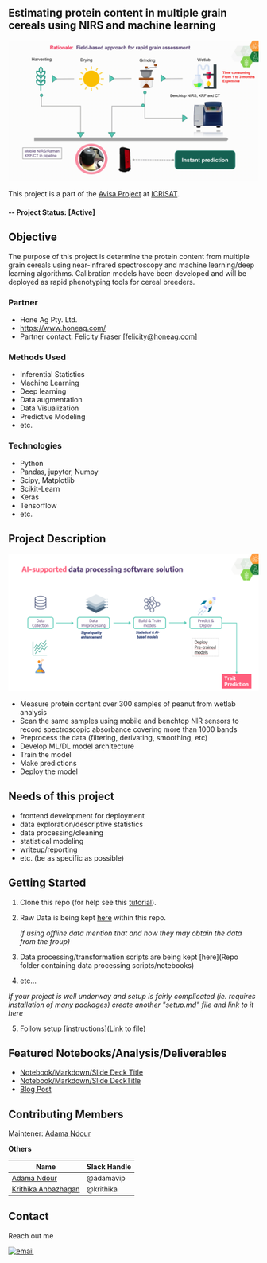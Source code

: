 ## Estimating protein content in multiple grain cereals using NIRS and machine learning
<div>
  <img src="./img/rational.gif" alt="Overview">

  This project is a part of the [Avisa Project](https://www.avisaproject.org/) at [ICRISAT](https://www.icrisat.org). 
</div>

#### -- Project Status: [Active]

## Objective
The purpose of this project is determine the protein content from multiple grain cereals using near-infrared spectroscopy and machine learning/deep learning algorithms. Calibration models have been developed and will be deployed as rapid phenotyping tools for cereal breeders. 

### Partner
* Hone Ag Pty. Ltd.
* https://www.honeag.com/
* Partner contact: Felicity Fraser [felicity@honeag.com]


### Methods Used
* Inferential Statistics
* Machine Learning
* Deep learning
* Data augmentation
* Data Visualization
* Predictive Modeling
* etc.

### Technologies
* Python
* Pandas, jupyter, Numpy
* Scipy, Matplotlib
* Scikit-Learn
* Keras
* Tensorflow
* etc. 

## Project Description
!["AI pipeline"](img/AI_pipeline.png)
* Measure protein content over 300 samples of peanut from wetlab analysis
* Scan the same samples using mobile and benchtop NIR sensors to record spectroscopic absorbance covering more than 1000 bands
* Preprocess the data (filtering, derivating, smoothing, etc)
* Develop ML/DL model architecture
* Train the model
* Make predictions
* Deploy the model


## Needs of this project

- frontend development for deployment
- data exploration/descriptive statistics
- data processing/cleaning
- statistical modeling
- writeup/reporting
- etc. (be as specific as possible)

## Getting Started

1. Clone this repo (for help see this [tutorial](https://help.github.com/adamavip/fatty_acid_nirs_model/)).
2. Raw Data is being kept [here](https://help.github.com/adamavip/fatty_acid_nirs_model/data) within this repo.

    *If using offline data mention that and how they may obtain the data from the froup)*
    
3. Data processing/transformation scripts are being kept [here](Repo folder containing data processing scripts/notebooks)
4. etc...

*If your project is well underway and setup is fairly complicated (ie. requires installation of many packages) create another "setup.md" file and link to it here*  

5. Follow setup [instructions](Link to file)

## Featured Notebooks/Analysis/Deliverables
* [Notebook/Markdown/Slide Deck Title](link)
* [Notebook/Markdown/Slide DeckTitle](link)
* [Blog Post](link)


## Contributing Members
Maintener: [Adama Ndour](https://github.com/adamavip)

**Others**

|Name     |  Slack Handle   | 
|---------|-----------------|
|[Adama Ndour](https://github.com/adamavip)| @adamavip        |
|[Krithika Anbazhagan](https://github.com/krithika17) |     @krithika    |

## Contact
Reach out me <p>
  <a href="mailto:adamavip@gmail.com@gmail.com?subject=Feedback%20From%20Github&body=Hello," target="_blank">
    <img src="https://img.shields.io/badge/Gmail-D14836?style=for-the-badge&logo=gmail&logoColor=white" alt="email"/>
  </a>
</p>

